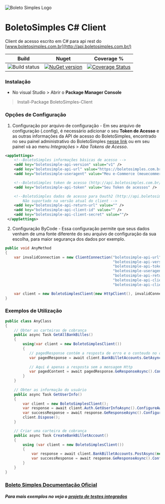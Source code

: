 ![Boleto Simples Logo](http://api.boletosimples.com.br/img/logo.png)

# BoletoSimples C# Client
Client de acesso escrito em C# para api rest do [www.boletosimples.com.br](http://api.boletosimples.com.br/)

 Build | Nuget | Coverage %
--------------|-------|-----------
|![Build status](https://ci.appveyor.com/api/projects/status/l333hif1lnf1d2lo/branch/master?svg=true) | [![NuGet version](https://badge.fury.io/nu/BoletoSimples-Client.svg)](https://badge.fury.io/nu/BoletoSimples-Client) | [![Coverage Status](https://coveralls.io/repos/github/BoletoSimples/boletosimples-csharp/badge.svg?branch=master)](https://coveralls.io/github/BoletoSimples/boletosimples-csharp?branch=master)

### Instalação

* No visual Studio > Abrir o **Package Manager Console**

> Install-Package BoletoSimples-Client

### Opções de Configuração

1. Configuração por arquivo de configuração - Em seu arquivo de configuração (.config), é necessário adicionar o seu **Token de Acesso** e as outras informações da API de acesso do BoletoSimples, encontrado no seu painel administrativo do BoletoSimples [nesse link](https://boletosimples.com.br/conta/api/tokens) ou em seu painel vá ao menu *Integrações* > *Aba Tokens de Acesso*.

```xml
<appSettings>
    <!--BoletoSimples informações básicas de acesso -->
    <add key="boletosimple-api-version" value="v1" />
    <add key="boletosimple-api-url" value="https://boletosimples.com.br/api" />
    <add key="boletosimple-useragent" value="Meu e-Commerce (meuecommerce@example.com)" />

    <!--BoletoSimples token de acesso (http://api.boletosimples.com.br/authentication/token/) -->
    <add key="boletosimple-api-token" value="Seu Token de acessos" />

    <!--BoletoSimples dados de acesso para Oauth2 (http://api.boletosimples.com.br/authentication/oauth2/) 
        Não suportado na versão atual do client -->
    <add key="boletosimple-api-return-url" value="" />
    <add key="boletosimple-api-client-id" value="" />
    <add key="boletosimple-api-client-secret" value=""/>
 </appSettings>
```

2. Configuração ByCode - Essa configuração permite que seus dados venham de uma fonte diferente do seu arquivo de configuração da sua escolha, para maior segurança dos dados por exemplo.
```csharp
public void AnyMethod
{
    var invalidConnection = new ClientConnection("boletosimple-api-url",
                                                 "boletosimple-api-version",
                                                 "boletosimple-api-token",
                                                 "boletosimple-useragent",
                                                 "boletosimple-api-return-url",
                                                 "boletosimple-api-client-id",
                                                 "boletosimple-api-client-secret");

    var client = new BoletoSimplesClient(new HttpClient(), invalidConnection);
}

```

### Exemplos de Utilização

```csharp
public class AnyClass
{
    // Obter as carteiras de cobrança
    public async Task GetAllBankBilles()
    {
        using(var client = new BoletoSimplesClient())
        {
           // pagedResponse contém a resposta de erro e o conteudo no caso de sucesso
           var pagedResponse = await client.BankBilletAccounts.GetAsync(0, 250).ConfigureAwait(false);
           
           // Aqui é apenas a resposta sem a mensagem Http
           var pagedContent = await pagedResponse.GeResponseAsync().ConfigureAwait(false);
        }
    }
	
    // Obter as informação do usuário
    public async Task GetUserInfo()
    {
        var client = new BoletoSimplesClient();
        var response = await client.Auth.GetUserInfoAsync().ConfigureAwait(false);
        var successResponse = await response.GeResponseAsync().ConfigureAwait(false);
        client.Dispose();
    }

    // Criar uma carteira de cobrança
    public async Task CreateBankBilletAccount()
    {
        using (var client = new BoletoSimplesClient())
        {
            var response = await client.BankBilletAccounts.PostAsync(new BankBilletAccount()).ConfigureAwait(false);
            var successResponse = await response.GeResponseAsync().ConfigureAwait(false);
        }
    }
}
```
### [Boleto Simples Documentação Oficial](http://api.boletosimples.com.br/)

##### Para mais exemplos no veja o [projeto de testes integrados](https://github.com/BoletoSimples/boletosimples-csharp/tree/master/BoletoSimplesApiClient/BoletoSimplesApiClient.IntegratedTests)



